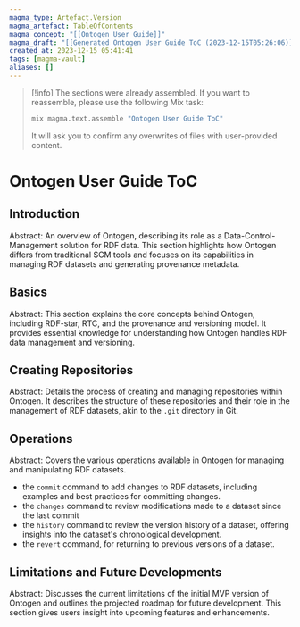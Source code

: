 ```yaml
---
magma_type: Artefact.Version
magma_artefact: TableOfContents
magma_concept: "[[Ontogen User Guide]]"
magma_draft: "[[Generated Ontogen User Guide ToC (2023-12-15T05:26:06)]]"
created_at: 2023-12-15 05:41:41
tags: [magma-vault]
aliases: []
---
```


>[!info]
>The sections were already assembled. If you want to reassemble, please use the following Mix task:
>
>```sh
>mix magma.text.assemble "Ontogen User Guide ToC"
>```
>
>It will ask you to confirm any overwrites of files with user-provided content.

# Ontogen User Guide ToC

## Introduction

Abstract: An overview of Ontogen, describing its role as a Data-Control-Management solution for RDF data. This section highlights how Ontogen differs from traditional SCM tools and focuses on its capabilities in managing RDF datasets and generating provenance metadata.

## Basics

Abstract: This section explains the core concepts behind Ontogen, including RDF-star, RTC, and the provenance and versioning model. It provides essential knowledge for understanding how Ontogen handles RDF data management and versioning.

## Creating Repositories

Abstract: Details the process of creating and managing repositories within Ontogen. It describes the structure of these repositories and their role in the management of RDF datasets, akin to the `.git` directory in Git.

## Operations

Abstract: Covers the various operations available in Ontogen for managing and manipulating RDF datasets. 

- the `commit` command to add changes to RDF datasets, including examples and best practices for committing changes.
- the `changes` command to review modifications made to a dataset since the last commit
- the `history` command to review the version history of a dataset, offering insights into the dataset's chronological development.
- the `revert` command, for returning to previous versions of a dataset.

## Limitations and Future Developments

Abstract: Discusses the current limitations of the initial MVP version of Ontogen and outlines the projected roadmap for future development. This section gives users insight into upcoming features and enhancements.
